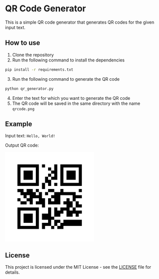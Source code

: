 # QR Code Generator

This is a simple QR code generator that generates QR codes for the given input text.

## How to use

1. Clone the repository
2. Run the following command to install the dependencies
```bash
pip install -r requirements.txt
```
3. Run the following command to generate the QR code
```bash
python qr_generator.py
```
4. Enter the text for which you want to generate the QR code
5. The QR code will be saved in the same directory with the name `qrcode.png`

## Example

Input text: `
Hello, World!
`

Output QR code:

![QR Code](qrcode.png)

## License

This project is licensed under the MIT License - see the [LICENSE](LICENSE) file for details.